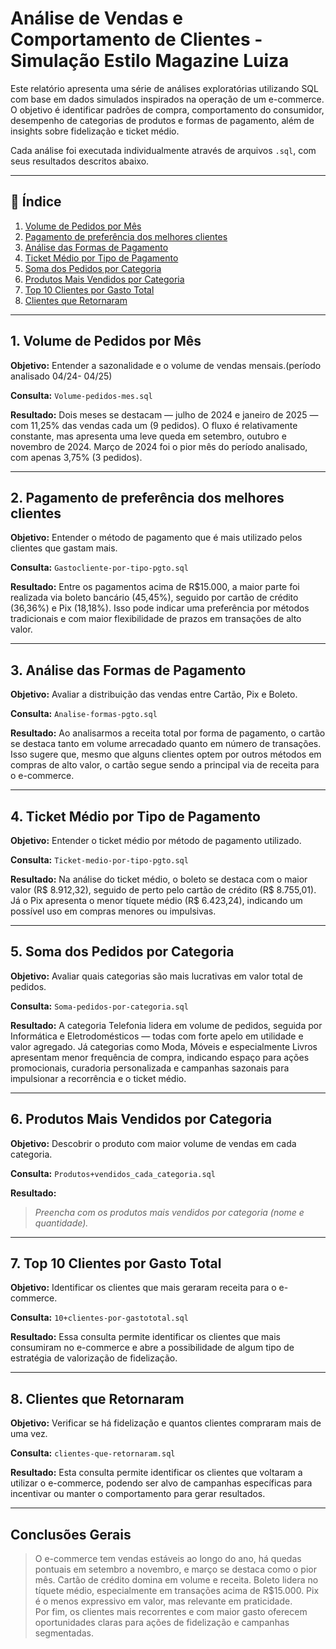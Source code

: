 # Análise de Vendas e Comportamento de Clientes - Simulação Estilo Magazine Luiza

Este relatório apresenta uma série de análises exploratórias utilizando SQL com base em dados simulados inspirados na operação de um e-commerce. O objetivo é identificar padrões de compra, comportamento do consumidor, desempenho de categorias de produtos e formas de pagamento, além de insights sobre fidelização e ticket médio.

Cada análise foi executada individualmente através de arquivos `.sql`, com seus resultados descritos abaixo.

---

## 📌 Índice

1. [Volume de Pedidos por Mês](#1-volume-de-pedidos-por-mês)
2. [Pagamento de preferência dos melhores clientes](#2-gasto-médio-por-tipo-de-pagamento)
3. [Análise das Formas de Pagamento](#3-análise-das-formas-de-pagamento)
4. [Ticket Médio por Tipo de Pagamento](#4-ticket-médio-por-tipo-de-pagamento)
5. [Soma dos Pedidos por Categoria](#5-soma-dos-pedidos-por-categoria)
6. [Produtos Mais Vendidos por Categoria](#6-produtos-mais-vendidos-por-categoria)
7. [Top 10 Clientes por Gasto Total](#7-top-10-clientes-por-gasto-total)
8. [Clientes que Retornaram](#8-clientes-que-retornaram)

---

## 1. Volume de Pedidos por Mês

**Objetivo:** Entender a sazonalidade e o volume de vendas mensais.(período analisado 04/24- 04/25)

**Consulta:** `Volume-pedidos-mes.sql`

**Resultado:**  Dois meses se destacam — julho de 2024 e janeiro de 2025 — com 11,25% das vendas cada um (9 pedidos). O fluxo é relativamente constante, mas apresenta uma leve queda em setembro, outubro e novembro de 2024. Março de 2024 foi o pior mês do período analisado, com apenas 3,75% (3 pedidos).

---

## 2. Pagamento de preferência dos melhores clientes

**Objetivo:** Entender o método de pagamento que é mais utilizado pelos clientes que gastam mais.

**Consulta:** `Gastocliente-por-tipo-pgto.sql`

**Resultado:**  Entre os pagamentos acima de R$15.000, a maior parte foi realizada via boleto bancário (45,45%), seguido por cartão de crédito (36,36%) e Pix (18,18%). Isso pode indicar uma preferência por métodos tradicionais e com maior flexibilidade de prazos em transações de alto valor.

---

## 3. Análise das Formas de Pagamento

**Objetivo:** Avaliar a distribuição das vendas entre Cartão, Pix e Boleto.

**Consulta:** `Analise-formas-pgto.sql`

**Resultado:** Ao analisarmos a receita total por forma de pagamento, o cartão se destaca tanto em volume arrecadado quanto em número de transações. Isso sugere que, mesmo que alguns clientes optem por outros métodos em compras de alto valor, o cartão segue sendo a principal via de receita para o e-commerce. 

---

## 4. Ticket Médio por Tipo de Pagamento

**Objetivo:** Entender o ticket médio por método de pagamento utilizado.

**Consulta:** `Ticket-medio-por-tipo-pgto.sql`

**Resultado:**  Na análise do ticket médio, o boleto se destaca com o maior valor (R$ 8.912,32), seguido de perto pelo cartão de crédito (R$ 8.755,01). 
Já o Pix apresenta o menor tíquete médio (R$ 6.423,24), indicando um possível uso em compras menores ou impulsivas.

---

## 5. Soma dos Pedidos por Categoria

**Objetivo:** Avaliar quais categorias são mais lucrativas em valor total de pedidos.

**Consulta:** `Soma-pedidos-por-categoria.sql`

**Resultado:**  A categoria Telefonia lidera em volume de pedidos, seguida por Informática e Eletrodomésticos — todas com forte apelo em utilidade e valor agregado. Já categorias como Moda, Móveis e especialmente Livros apresentam menor frequência de compra, indicando espaço para ações promocionais, curadoria personalizada e campanhas sazonais para impulsionar a recorrência e o ticket médio.

---

## 6. Produtos Mais Vendidos por Categoria

**Objetivo:** Descobrir o produto com maior volume de vendas em cada categoria.

**Consulta:** `Produtos+vendidos_cada_categoria.sql`

**Resultado:**  
> _Preencha com os produtos mais vendidos por categoria (nome e quantidade)._

---

## 7. Top 10 Clientes por Gasto Total

**Objetivo:** Identificar os clientes que mais geraram receita para o e-commerce.

**Consulta:** `10+clientes-por-gastototal.sql`

**Resultado:**  Essa consulta permite identificar os clientes que mais consumiram no e-commerce e abre a possibilidade de algum tipo de estratégia de valorização de fidelização. 


---

## 8. Clientes que Retornaram

**Objetivo:** Verificar se há fidelização e quantos clientes compraram mais de uma vez.

**Consulta:** `clientes-que-retornaram.sql`

**Resultado:**  Esta consulta permite identificar os clientes que voltaram a utilizar o e-commerce, podendo ser alvo de campanhas específicas para incentivar ou manter o comportamento para gerar resultados.

---

## Conclusões Gerais

> O e-commerce tem vendas estáveis ao longo do ano, há quedas pontuais em setembro a novembro, e março se destaca como o pior mês. 
> Cartão de crédito domina em volume e receita. Boleto lidera no tíquete médio, especialmente em transações acima de R$15.000. Pix é o menos expressivo em valor, mas relevante em praticidade.  
> Por fim, os clientes mais recorrentes e com maior gasto oferecem oportunidades claras para ações de fidelização e campanhas segmentadas.

